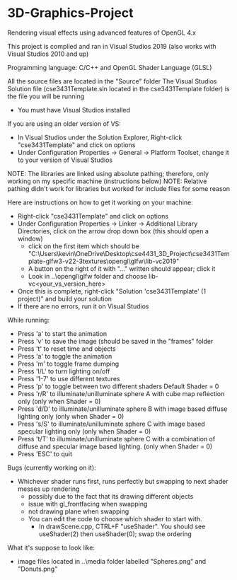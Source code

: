 # 3D-Graphics-Project
Rendering visual effects using advanced features of OpenGL 4.x

This project is complied and ran in Visual Studios 2019 (also works with Visual Studios 2010 and up)

Programming language: C/C++ and OpenGL Shader Language (GLSL)

All the source files are located in the "Source" folder
The Visual Studios Solution file (cse3431Template.sln located in the cse3431Template folder) is the file you will be running
- You must have Visual Studios installed

If you are using an older version of VS:
- In Visual Studios under the Solution Explorer, Right-click "cse3431Template" and click on options
- Under Configuration Properties -> General -> Platform Toolset, change it to your version of Visual Studios

NOTE: The libraries are linked using absolute pathing; therefore, only working on my specific machine (instructions below)
NOTE: Relative pathing didn't work for libraries but worked for include files for some reason

Here are instructions on how to get it working on your machine:
- Right-click "cse3431Template" and click on options
- Under Configuration Properties -> Linker -> Additional Library Directories, click on the arrow drop down box (this should open a window)
	- click on the first item which should be "C:\Users\kevin\OneDrive\Desktop\cse4431_3D_Project\cse3431Template-glfw3-v22-3textures\opengl\glfw\lib-vc2019"
	- A button on the right of it with "..." written should appear; click it
	- Look in ..\opengl\glfw folder and choose lib-vc<your_vs_version_here>
- Once this is complete, right-click "Solution 'cse3431Template' (1 project)" and build your solution
- If there are no errors, run it on Visual Studios


While running:
- Press 'a' to start the animation
- Press 'v' to save the image (should be saved in the "frames" folder
- Press 't' to reset time and objects
- Press 'a' to toggle the animation
- Press 'm' to toggle frame dumping
- Press 'l/L' to turn lighting on/off
- Press '1-7' to use different textures
- Press 'p' to toggle between two different shaders
Default Shader = 0
- Press 'r/R' to illuminate/unilluminate sphere A with cube map reflection only (only when Shader = 0)
- Press 'd/D' to illuminate/unilluminate sphere B with image based diffuse lighting only (only when Shader = 0)
- Press 's/S' to illuminate/unilluminate sphere C with image based specular lighting only (only when Shader = 0)
- Press 't/T' to illuminate/unilluminate sphere C with a combination of diffuse and specular image based lighting. (only when Shader = 0)
- Press 'ESC' to quit


Bugs (currently working on it):
- Whichever shader runs first, runs perfectly but swapping to next shader messes up rendering 
	- possibly due to the fact that its drawing different objects
	- issue with gl_frontfacing when swapping
	- not drawing plane when swapping
	- You can edit the code to choose which shader to start with.
		- In drawScene.cpp, CTRL+F "useShader". You should see useShader(2) then useShader(0); swap the ordering 


What it's suppose to look like:
- image files located in ..\media folder labelled "Spheres.png" and "Donuts.png"
